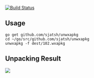[![Build Status](https://travis-ci.org/sjatsh/unwxapkg.svg?branch=master)](https://travis-ci.org/sjatsh/unwxapkg)

## Usage

```
go get github.com/sjatsh/unwxapkg
cd ~/go/src/github.com/sjatsh/unwxapkg
unwxapkg -f dest/102.wxapkg
```

## Unpacking Result
![](http://static.1sapp.com/simage_template/23fa85f16911f689d7f35de36c9fd725bac75549.png)
